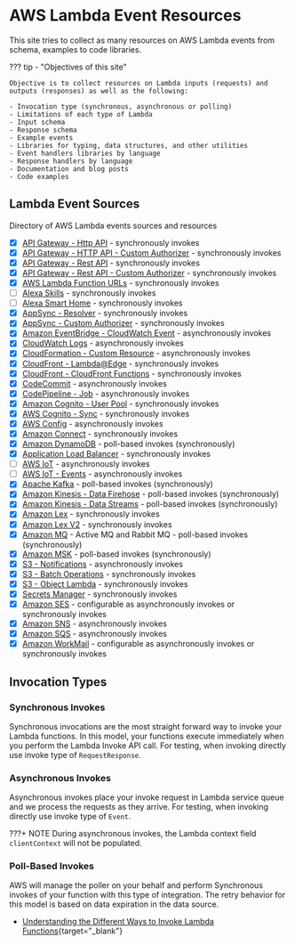 # AWS Lambda Event Resources

This site tries to collect as many resources on AWS Lambda events from schema, examples to code libraries.

??? tip - "Objectives of this site"

    Objective is to collect resources on Lambda inputs (requests) and outputs (responses) as well as the following:

    - Invocation type (synchronous, asynchronous or polling)
    - Limitations of each type of Lambda
    - Input schema
    - Response schema
    - Example events
    - Libraries for typing, data structures, and other utilities
    - Event handlers libraries by language
    - Response handlers by language
    - Documentation and blog posts
    - Code examples

## Lambda Event Sources

Directory of AWS Lambda events sources and resources

- [X] [API Gateway - Http API](./http-api.md) - synchronously invokes
- [X] [API Gateway - HTTP API - Custom Authorizer](./http-api-custom-authorizer.md) - synchronously invokes
- [x] [API Gateway - Rest API](./rest-api.md) - synchronously invokes
- [X] [API Gateway - Rest API - Custom Authorizer](./rest-api-custom-authorizer.md) - synchronously invokes
- [X] [AWS Lambda Function URLs](./function-url.md) - synchronously invokes
- [ ] [Alexa Skills](./alexa-skills-kit.md) - synchronously invokes
- [ ] [Alexa Smart Home](./alexa-smart-home.md) - synchronously invokes
- [X] [AppSync - Resolver](./appsync-resolver.md) - synchronously invokes
- [X] [AppSync - Custom Authorizer](./appsync-authorizer.md) - synchronously invokes
- [X] [Amazon EventBridge - CloudWatch Event](./event-bridge.md) - asynchronously invokes
- [X] [CloudWatch Logs](./cloudwatch-logs.md) - asynchronously invokes
- [X] [CloudFormation - Custom Resource](./cloudformation.md) - asynchronously invokes
- [X] [CloudFront - Lambda@Edge](./cloudfront-lambda-edge.md) - synchronously invokes
- [X] [CloudFront - CloudFront Functions](./cloudfront-function.md) - synchronously invokes
- [X] [CodeCommit](./code-commit.md) - asynchronously invokes
- [X] [CodePipeline - Job](./code-pipeline-job.md) - asynchronously invokes
- [X] [Amazon Cognito - User Pool](./cognito-user-pool.md) - synchronously invokes
- [X] [AWS Cognito - Sync](./cognito-events.md) - synchronously invokes
- [X] [AWS Config](./config.md) - asynchronously invokes
- [X] [Amazon Connect](./connect.md) - synchronously invokes
- [X] [Amazon DynamoDB](./dynamodb.md) - poll-based invokes (synchronously)
- [X] [Application Load Balancer](./alb.md) - synchronously invokes
- [ ] [AWS IoT](./iot.md) - asynchronously invokes
- [ ] [AWS IoT - Events](./iot-events.md) - asynchronously invokes
- [X] [Apache Kafka](./apache-kafka.md) - poll-based invokes (synchronously)
- [X] [Amazon Kinesis - Data Firehose](./kinesis-firehose.md) - poll-based invokes (synchronously)
- [X] [Amazon Kinesis - Data Streams](./kinesis-streams.md) - poll-based invokes (synchronously)
- [X] [Amazon Lex](./lex.md) - synchronously invokes
- [X] [Amazon Lex V2](./lex-v2.md) - synchronously invokes
- [X] [Amazon MQ](./mq.md) - Active MQ and Rabbit MQ - poll-based invokes (synchronously)
- [X] [Amazon MSK](./amazon-msk.md) - poll-based invokes (synchronously)
- [X] [S3 - Notifications](./s3.md) - asynchronously invokes
- [X] [S3 - Batch Operations](./s3-batch.md) - synchronously invokes
- [X] [S3 - Object Lambda](./s3-object-lambda.md) - synchronously invokes
- [X] [Secrets Manager](./secrets-manager.md) - synchronously invokes
- [X] [Amazon SES](./ses.md) - configurable as asynchronously invokes or synchronously invokes
- [X] [Amazon SNS](./sns.md) - asynchronously invokes
- [X] [Amazon SQS](./sqs.md) - asynchronously invokes
- [X] [Amazon WorkMail](./work-mail.md) - configurable as asynchronously invokes or synchronously invokes

## Invocation Types

### Synchronous Invokes

Synchronous invocations are the most straight forward way to invoke your Lambda functions. In this model, your functions execute immediately when you perform the Lambda Invoke API call. For testing, when invoking directly use invoke type of `RequestResponse`.

### Asynchronous Invokes

Asynchronous invokes place your invoke request in Lambda service queue and we process the requests as they arrive. For testing, when invoking directly use invoke type of `Event`.

???+ NOTE
    During asynchronous invokes, the Lambda context field `clientContext` will not be populated.

### Poll-Based Invokes

AWS will manage the poller on your behalf and perform Synchronous invokes of your function with this type of integration. The retry behavior for this model is based on data expiration in the data source.

- [Understanding the Different Ways to Invoke Lambda Functions](https://aws.amazon.com/blogs/architecture/understanding-the-different-ways-to-invoke-lambda-functions/){target="_blank"}
